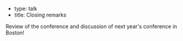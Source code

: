 - type: talk
- title: Closing remarks


Review of the conference and discussion of next year's conference in
Boston!
